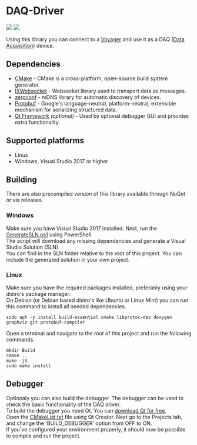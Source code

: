 # DAQ-Driver
![](https://github.com/Microflown-Technologies/DAQ-Driver/workflows/CI/badge.svg)
![](https://github.com/Microflown-Technologies/DAQ-Driver/workflows/DOCS/badge.svg)

Using this library you can connect to a [Voyager](https://www.microflown.com/products/portable-measuring-systems/voyager/) 
and use it as a DAQ ([Data Acquisition](https://en.wikipedia.org/wiki/Data_acquisition)) device.

## Dependencies
- [CMake](https://github.com/Kitware/CMake) - CMake is a cross-platform, open-source build system generator.
- [IXWebsocket](https://github.com/machinezone/IXWebSocket) - Websocket library used to transport data as messages.
- [zeroconf](https://github.com/yvz/zeroconf) - mDNS library for automatic discovery of devices.
- [Protobuf](https://github.com/protocolbuffers/protobuf) - Google's language-neutral, platform-neutral, extensible mechanism for serializing structured data.
- [Qt Framework](https://github.com/qt) *(optional)* - Used by optional debugger GUI and provides extra functionality.

## Supported platforms
- Linux
- Windows, Visual Studio 2017 or higher

## Building
There are also precompiled version of this library available through NuGet or via releases.
### Windows
Make sure you have Visual Studio 2017 installed. Next, run the [GenerateSLN.ps1](Scripts/GenerateSLN.ps1) using PowerShell.  
The script will download any missing dependencies and generate a Visual Studio Solution (SLN).  
You can find in the SLN folder relative to the root of this project. You can include the generated solution in your own project.  

### Linux
Make sure you have the required packages installed, preferably using your distro's package manager.  
On Debian (or Debian based distro's like Ubuntu or Linux Mint) you can run this command to install all needed dependencies.
```{r, engine='bash', count_lines}
sudo apt -y install build-essential cmake libprotoc-dev doxygen graphviz git protobuf-compiler
```
Open a terminal and navigate to the root of this project and run the following commands.
```{r, engine='bash', count_lines}
mkdir Build  
cmake ..  
make -j4  
sudo make install  
```

## Debugger
Optionaly you can also build the debugger. The debugger can be used to check the basic functionality of the DAQ driver.  
To build the debugger you need Qt. You can [download Qt for free]((https://www.qt.io/download)).  
Open the [CMakeList.txt](CMakeList.txt) file using Qt Creator. Next go to the Projects tab, and change the 'BUILD_DEBUGGER' option from OFF to ON.  
If you've configured your environment properly, it should now be possible to compile and run the project.


